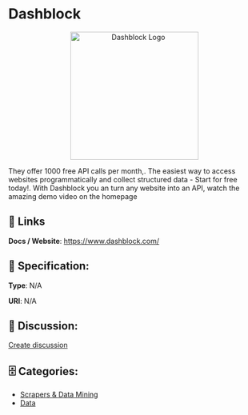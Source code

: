 # Dashblock
<p align="center">
    <img width="256" src="https://raw.githubusercontent.com/apis-list/apis-list/main/apis/dashblock/logo_256x256.png" alt="Dashblock Logo"/>
</p>

They offer 1000 free API calls per month,. The easiest way to access websites programmatically and collect structured data - Start for free today!. With Dashblock you an turn any website into an API, watch the amazing demo video on the homepage

##  🔗 Links
**Docs / Website**: https://www.dashblock.com/

## 🧬 Specification:
**Type**: N/A

**URI**: N/A

## 💬 Discussion:
[Create discussion](https://github.com/apis-list/apis-list/discussions/new)

## 🗄️ Categories:
- [Scrapers & Data Mining](https://github.com/apis-list/apis-list#scrapers--data-mining)
- [Data](https://github.com/apis-list/apis-list#data)



